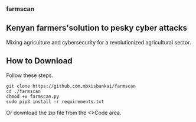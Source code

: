 ### farmscan

## Kenyan farmers'solution to pesky cyber attacks

Mixing agriculture and cybersecurity for a revolutionized agricultural sector.

## How to Download
Follow these steps.

```
git clone https://github.com.mbxisbankai/farmscan
cd ./farmscan
chmod +x farmscan.py
sudo pip3 install -r requirements.txt

```
Or download the zip file from the <>Code area.
